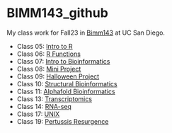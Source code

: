 # BIMM143_github
My class work for Fall23 in [Bimm143](https://bioboot.github.io/bimm143_F23/) at UC San Diego. 

- Class 05: [Intro to R](https://github.com/Abzael/BIMM143_github/blob/main/Class05/Class05.pdf)
- Class 06: [R Functions](https://github.com/Abzael/BIMM143_github/blob/main/Class%2006/Untitled.pdf)
- Class 07: [Intro to Bioinformatics](https://github.com/Abzael/BIMM143_github/blob/main/Class%2007%20-%20Bimm%20143/Class07.pdf)
- Class 08: [Mini Project](https://github.com/Abzael/BIMM143_github/blob/main/Class%2008/Untitled.pdf)
- Class 09: [Halloween Project](https://github.com/Abzael/BIMM143_github/blob/main/Class%2009/Class09_Halloween.pdf)
- Class 10: [Structural Bioinformatics](https://github.com/Abzael/BIMM143_github/blob/main/Class/Class05.pdf)
- Class 11: [Alphafold Bioinformatics](https://github.com/Abzael/BIMM143_github/blob/main/Class%2011/Class11-2.pdf)
- Class 13: [Transcriptomics](https://github.com/Abzael/BIMM143_github/blob/main/Class%2013/Class-13---Transcriptomics.pdf)
- Class 14: [RNA-seq](https://github.com/Abzael/BIMM143_github/blob/main/BIMM%20143%20Class%2014/RNA-Seq-Analysis.pdf)
- Class 17: [UNIX](https://github.com/Abzael/BIMM143_github/blob/main/Class%2017/Untitled.Rmd)
- Class 19: [Pertussis Resurgence](https://github.com/Abzael/BIMM143_github/blob/main/Class05/Class05.pdf)
